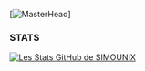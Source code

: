 [![MasterHead](https://i.pinimg.com/originals/88/1e/97/881e975af06ff67857544c7b64e65cbc.gif)]
### STATS

[![Les Stats GitHub de SIMOUNIX](https://github-readme-stats.vercel.app/api?username=SIMOUNIX)](https://github.com/anuraghazra/github-readme-stats)

